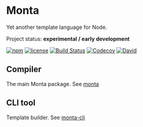 # Monta
Yet another template language for Node.

Project status: **experimental / early development**

[![npm](https://img.shields.io/npm/v/monta.svg)](https://www.npmjs.com/package/monta)
[![license](https://img.shields.io/github/license/woubuc/monta.svg)](https://github.com/woubuc/monta/blob/master/LICENSE.txt)
[![Build Status](https://img.shields.io/travis/woubuc/monta.svg)](https://travis-ci.org/woubuc/monta)
[![Codecov](https://img.shields.io/codecov/c/gh/woubuc/monta.svg)](https://codecov.io/gh/woubuc/monta)
[![David](https://img.shields.io/david/woubuc/monta.svg)](https://david-dm.org/woubuc/monta)

## Compiler
The main Monta package.
See [monta](packages/monta)

## CLI tool
Template builder.
See [monta-cli](packages/monta-cli)
